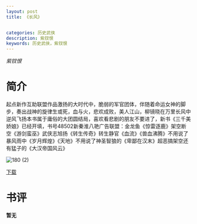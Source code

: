 ```yaml
---
layout: post
title: 《长风》


categories: 历史武侠
description: 紫钗恨
keywords: 历史武侠，紫钗恨
---
```


*紫钗恨*

# 简介

起点新作互助联盟作品激扬的大时代中，脆弱的军官团体，伴随着命运女神的脚步，奏出战神的旋律生或死，血与火，悲欢成败，美人江山，柳镜晓在万里长风中逆风飞扬本书属于庸俗的大团圆结局，喜欢看悲剧的朋友不要进了，新书《三千美娇娘》已经开填，书号48502新秦淮八艳广告联盟：金龙鱼《惊雷逐鹿》架空断空《游剑蛮巫》武侠志旭扬《转生传奇》转生静官《血流》《兽血沸腾》不用说了暴风雨中《岁月辉煌》《天地》不用说了神圣智狼的《卑鄙在汉末》超恶搞架空还有猛子的《大汉帝国风云》

![180 (2)](http://tvax1.sinaimg.cn/large/008dGP0Fgy1gu3o99q1tcj304605kjre.jpg)

[下载](https://link.jscdn.cn/1drv/aHR0cHM6Ly8xZHJ2Lm1zL3QvcyFBaGU2R2dNWmVFb2poVUFHMmNWdmN2clN3WjUyP2U9SVU3MnZO.txt)
# 书评
**暂无**